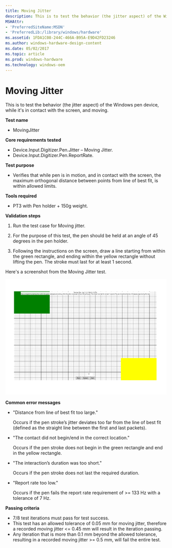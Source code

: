```yaml
---
title: Moving Jitter
description: This is to test the behavior (the jitter aspect) of the Windows pen device, while it's in contact with the screen, and moving.
MSHAttr:
- 'PreferredSiteName:MSDN'
- 'PreferredLib:/library/windows/hardware'
ms.assetid: 1FDA1C08-244C-466A-B95A-E9D42FD23246
ms.author: windows-hardware-design-content
ms.date: 05/02/2017
ms.topic: article
ms.prod: windows-hardware
ms.technology: windows-oem
---
```


# Moving Jitter


This is to test the behavior (the jitter aspect) of the Windows pen device, while it's in contact with the screen, and moving.

**Test name**

-   MovingJitter

**Core requirements tested**

-   Device.Input.Digitizer.Pen.Jitter – Moving Jitter.
-   Device.Input.Digitizer.Pen.ReportRate.

**Test purpose**

-   Verifies that while pen is in motion, and in contact with the screen, the maximum orthogonal distance between points from line of best fit, is within allowed limits.

**Tools required**

-   PT3 with Pen holder + 150g weight.

**Validation steps**

1. Run the test case for Moving jitter.

2. For the purpose of this test, the pen should be held at an angle of 45 degrees in the pen holder.

3. Following the instructions on the screen, draw a line starting from within the green rectangle, and ending within the yellow rectangle without lifting the pen. The stroke must last for at least 1 second.

Here's a screenshot from the Moving Jitter test.

![screenshot from the moving jitter test for a windows pen device.](../images/pen-test-movjitter.png)

**Common error messages**

-   "Distance from line of best fit too large."

    Occurs if the pen stroke’s jitter deviates too far from the line of best fit (defined as the straight line between the first and last packets).
-   "The contact did not begin/end in the correct location."

    Occurs if the pen stroke does not begin in the green rectangle and end in the yellow rectangle.
-   "The interaction’s duration was too short."

    Occurs if the pen stroke does not last the required duration.
-   "Report rate too low."

    Occurs if the pen fails the report rate requirement of &gt;= 133 Hz with a tolerance of 7 Hz.

**Passing criteria**

-   7/8 test iterations must pass for test success.
-   This test has an allowed tolerance of 0.05 mm for moving jitter, therefore a recorded moving jitter &lt;= 0.45 mm will result in the iteration passing.
-   Any iteration that is more than 0.1 mm beyond the allowed tolerance, resulting in a recorded moving jitter &gt;= 0.5 mm, will fail the entire test.
